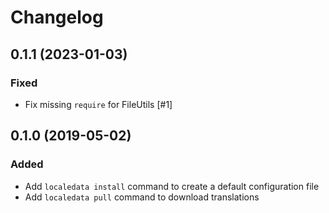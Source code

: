 # Changelog

## 0.1.1 (2023-01-03)

### Fixed

- Fix missing `require` for FileUtils [#1]

## 0.1.0 (2019-05-02)

### Added

- Add `localedata install` command to create a default configuration file
- Add `localedata pull` command to download translations
